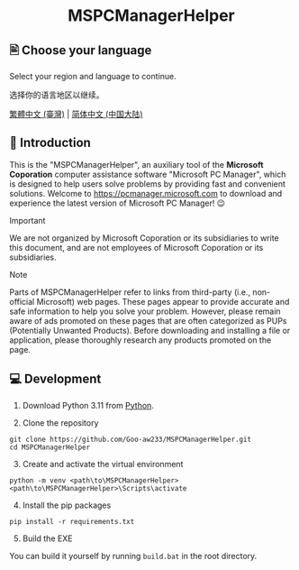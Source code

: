 <h1 align="center">MSPCManagerHelper</h1>

## 🖹 Choose your language

Select your region and language to continue.

选择你的语言地区以继续。

[繁體中文 (臺灣)](./README.zh-tw.md) | [简体中文 (中国大陆)](./README.zh-cn.md)

## 👏 Introduction

This is the "MSPCManagerHelper", an auxiliary tool of the **Microsoft Coporation** computer assistance software "Microsoft PC Manager", which is designed to help users solve problems by providing fast and convenient solutions. Welcome to <https://pcmanager.microsoft.com> to download and experience the latest version of Microsoft PC Manager! 😉

> [!IMPORTANT]
> We are not organized by Microsoft Coporation or its subsidiaries to write this document, and are not employees of Microsoft Coporation or its subsidiaries.

> [!NOTE]
> Parts of MSPCManagerHelper refer to links from third-party (i.e., non-official Microsoft) web pages. These pages appear to provide accurate and safe information to help you solve your problem. However, please remain aware of ads promoted on these pages that are often categorized as PUPs (Potentially Unwanted Products). Before downloading and installing a file or application, please thoroughly research any products promoted on the page.

## 💻 Development

1. Download Python 3.11 from [Python](https://www.python.org/downloads).

2. Clone the repository

```
git clone https://github.com/Goo-aw233/MSPCManagerHelper.git
cd MSPCManagerHelper
```

3. Create and activate the virtual environment

```
python -m venv <path\to\MSPCManagerHelper>
<path\to\MSPCManagerHelper>\Scripts\activate
```

4. Install the pip packages

```
pip install -r requirements.txt
```

5. Build the EXE

You can build it yourself by running `build.bat` in the root directory.
